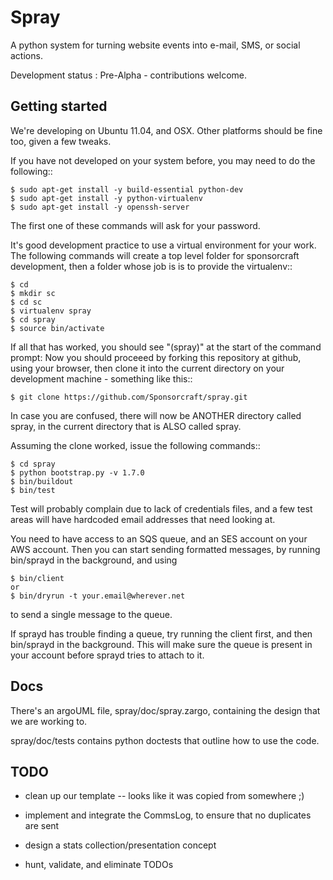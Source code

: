 Spray
=====

A python system for turning website events into
e-mail, SMS, or social actions.

Development status : Pre-Alpha - contributions welcome.

Getting started
---------------

We're developing on Ubuntu 11.04, and OSX. Other platforms
should be fine too, given a few tweaks.

If you have not developed on your system before, you may need to do the following::

    $ sudo apt-get install -y build-essential python-dev
    $ sudo apt-get install -y python-virtualenv
    $ sudo apt-get install -y openssh-server

The first one of these commands will ask for your password.

It's good development practice to use a virtual environment for your work.
The following commands will create a top level folder for sponsorcraft
development, then a folder whose job is is to provide the virtualenv::

    $ cd
    $ mkdir sc
    $ cd sc
    $ virtualenv spray
    $ cd spray
    $ source bin/activate

If all that has worked, you should see "(spray)" at the start of the command prompt:
Now you should proceeed by forking this repository at github, using your browser,
then clone it into the current directory on your development machine - something like this::

    $ git clone https://github.com/Sponsorcraft/spray.git

In case you are confused, there will now be ANOTHER directory called spray, in
the current directory that is ALSO called spray.

Assuming the clone worked, issue the following commands::

    $ cd spray
    $ python bootstrap.py -v 1.7.0
    $ bin/buildout
    $ bin/test

Test will probably complain due to lack of credentials files, and a few test
areas will have hardcoded email addresses that need looking at.

You need to have access to an SQS queue, and an SES account on your AWS
account. Then you can start sending  formatted messages, by running bin/sprayd
in the background, and using

    $ bin/client
    or
    $ bin/dryrun -t your.email@wherever.net

to send a single message to the queue.

If sprayd has trouble finding a queue, try running the client first, and then
bin/sprayd in the background.  This will make sure the queue is present
in your account before sprayd tries to attach to it.


Docs
----

There's an argoUML file, spray/doc/spray.zargo, containing the
design that we are working to.

spray/doc/tests contains python doctests that outline how to
use the code.

TODO
----

+ clean up our template -- looks like it was copied from somewhere ;)

+ implement and integrate the CommsLog, to ensure that no duplicates are sent

+ design a stats collection/presentation concept

+ hunt, validate, and eliminate TODOs

